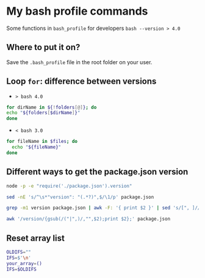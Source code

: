 # My bash profile commands

Some functions in `bash_profile` for developers `bash --version > 4.0`


## Where to put it on?

Save the `.bash_profile` file in the root folder on your user.


## Loop `for`: difference between versions

- `> bash 4.0`

```bash
for dirName in ${!folders[@]}; do
echo "${folders[$dirName]}"
done
```

- `< bash 3.0`

```bash
for fileName in $files; do
  echo "${fileName}"
done
```


## Different ways to get the package.json version

```bash
node -p -e "require('./package.json').version"
```

```bash
sed -nE 's/^\s*"version": "(.*?)",$/\1/p' package.json
```

```bash
grep -m1 version package.json | awk -F: '{ print $2 }' | sed 's/[", ]//g'
```

```bash
awk '/version/{gsub(/("|",)/,"",$2);print $2};' package.json
```


## Reset array list

```bash
OLDIFS=""
IFS=$'\n'
your_array=()
IFS=$OLDIFS
```
